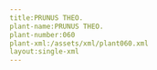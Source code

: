 ```yaml
---
title:PRUNUS THEO.
plant-name:PRUNUS THEO.
plant-number:060
plant-xml:/assets/xml/plant060.xml
layout:single-xml
---
```

